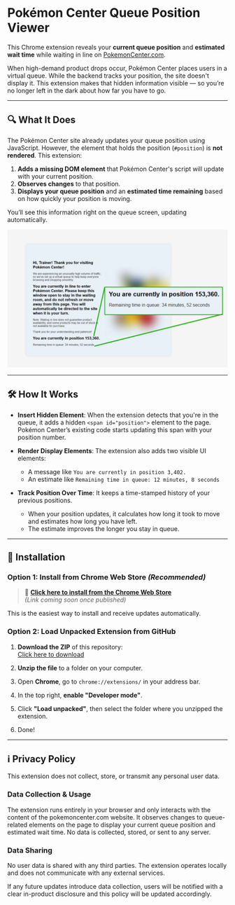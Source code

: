 # Pokémon Center Queue Position Viewer

This Chrome extension reveals your **current queue position** and **estimated wait time** while waiting in line on [PokemonCenter.com](https://www.pokemoncenter.com).

When high-demand product drops occur, Pokémon Center places users in a virtual queue. While the backend tracks your position, the site doesn't display it. This extension makes that hidden information visible — so you’re no longer left in the dark about how far you have to go.

---

## 🔍 What It Does

The Pokémon Center site already updates your queue position using JavaScript. However, the element that holds the position (`#position`) is **not rendered**. This extension:

1. **Adds a missing DOM element** that Pokémon Center's script will update with your current position.
2. **Observes changes** to that position.
3. **Displays your queue position** and an **estimated time remaining** based on how quickly your position is moving.

You’ll see this information right on the queue screen, updating automatically.

![Pokémon Center Queue Extension in action](./cover.png)

---

## 🛠️ How It Works

- **Insert Hidden Element**: When the extension detects that you're in the queue, it adds a hidden `<span id="position">` element to the page. Pokémon Center’s existing code starts updating this span with your position number.
  
- **Render Display Elements**: The extension also adds two visible UI elements:
  - A message like `You are currently in position 3,402.`
  - An estimate like `Remaining time in queue: 12 minutes, 8 seconds`

- **Track Position Over Time**: It keeps a time-stamped history of your previous positions.
  - When your position updates, it calculates how long it took to move and estimates how long you have left.
  - The estimate improves the longer you stay in queue.

---

## 🚀 Installation

### Option 1: Install from Chrome Web Store _(Recommended)_

> 🔗 [**Click here to install from the Chrome Web Store**](#)  
> _(Link coming soon once published)_

This is the easiest way to install and receive updates automatically.

### Option 2: Load Unpacked Extension from GitHub

1. **Download the ZIP** of this repository:  
   [Click here to download](https://github.com/imjoshin/pc-queue/archive/refs/heads/main.zip)

2. **Unzip the file** to a folder on your computer.

3. Open **Chrome**, go to `chrome://extensions/` in your address bar.

4. In the top right, **enable "Developer mode"**.

5. Click **"Load unpacked"**, then select the folder where you unzipped the extension.

6. Done!

---

## ℹ️ Privacy Policy

This extension does not collect, store, or transmit any personal user data.

### Data Collection & Usage

The extension runs entirely in your browser and only interacts with the content of the pokemoncenter.com website. It observes changes to queue-related elements on the page to display your current queue position and estimated wait time. No data is collected, stored, or sent to any server.

### Data Sharing

No user data is shared with any third parties. The extension operates locally and does not communicate with any external services.

If any future updates introduce data collection, users will be notified with a clear in-product disclosure and this policy will be updated accordingly.
